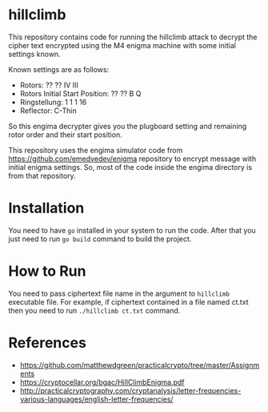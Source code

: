 # hillclimb

This repository contains code for running the hillclimb attack to decrypt the cipher text encrypted using the M4 enigma machine with some initial settings known.

Known settings are as follows:
- Rotors: ?? ?? IV III
- Rotors Initial Start Position: ?? ?? B Q
- Ringstellung: 1 1 1 16
- Reflector: C-Thin

So this engima decrypter gives you the plugboard setting and remaining rotor order and their start position.

This repository uses the engima simulator code from https://github.com/emedvedev/enigma repository to encrypt message with initial enigma settings. So, most of the code inside the engima directory is from that repository.

# Installation

You need to have `go` installed in your system to run the code. After that you just need to run `go build` command to build the project.

# How to Run

You need to pass ciphertext file name in the argument to `hillclimb` executable file. For example, if ciphertext contained in a file named ct.txt then you need to run `./hillclimb ct.txt` command.

# References

- https://github.com/matthewdgreen/practicalcrypto/tree/master/Assignments
- https://cryptocellar.org/bgac/HillClimbEnigma.pdf
- http://practicalcryptography.com/cryptanalysis/letter-frequencies-various-languages/english-letter-frequencies/
